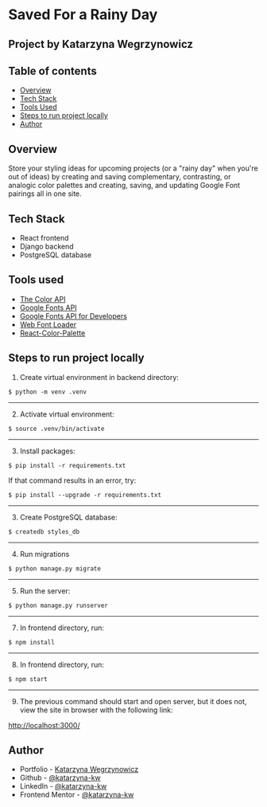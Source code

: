 # Saved For a Rainy Day

## Project by Katarzyna Wegrzynowicz

## Table of contents

- [Overview](#overview)
- [Tech Stack](#tech-stack)
- [Tools Used](#tools-used)
- [Steps to run project locally](#steps-to-run-project-locally)
- [Author](#author)

## Overview

Store your styling ideas for upcoming projects (or a "rainy day" when you're out of ideas) by creating and saving complementary, contrasting, or analogic color palettes and creating, saving, and updating Google Font pairings all in one site.

## Tech Stack

* React frontend
* Django backend
* PostgreSQL database

## Tools used

* [The Color API](https://www.thecolorapi.com/)
* [Google Fonts API](https://fonts.google.com/)
* [Google Fonts API for Developers](https://developers.google.com/fonts/docs/developer_api)
* [Web Font Loader](https://www.npmjs.com/package/webfontloader)
* [React-Color-Palette](https://www.npmjs.com/package/react-color-palette)

## Steps to run project locally

1. Create virtual environment in backend directory:

```$ python -m venv .venv```

---
2. Activate virtual environment:

```$ source .venv/bin/activate```

---

3. Install packages:

```$ pip install -r requirements.txt```

If that command results in an error, try:

```$ pip install --upgrade -r requirements.txt```

---

3. Create PostgreSQL database:

```$ createdb styles_db```

---

4. Run migrations

```$ python manage.py migrate```

---
5. Run the server:

```$ python manage.py runserver```
___

7. In frontend directory, run:

```$ npm install```

___

8. In frontend directory, run:

```$ npm start```

___

9. The previous command should start and open server, but it does not, view the site in browser with the following link: 

[http://localhost:3000/](http://localhost:3000/)


## Author

- Portfolio - [Katarzyna Wegrzynowicz](https://katarzyna-kw.github.io/portfolio-website/)
- Github - [@katarzyna-kw](https://github.com/katarzyna-kw)
- LinkedIn - [@katarzyna-kw](https://www.linkedin.com/in/katarzyna-kw/)
- Frontend Mentor - [@katarzyna-kw](https://www.frontendmentor.io/profile/katarzyna-kw)